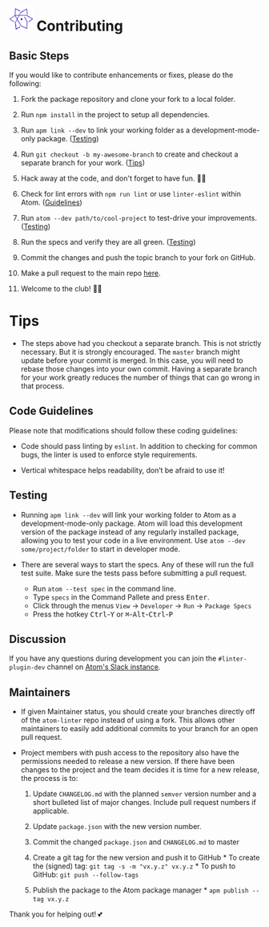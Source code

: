 # <img alt="linter-eslint logo" src="logo.svg" width="48px" height="48px"/> Contributing

## Basic Steps

If you would like to contribute enhancements or fixes, please do the following:

1. Fork the package repository and clone your fork to a local folder.

1. Run `npm install` in the project to setup all dependencies.

1. Run `apm link --dev` to link your working folder as a development-mode-only package. ([Testing](#testing))

1. Run `git checkout -b my-awesome-branch` to create and checkout a separate branch for your work. ([Tips](#tips))

1. Hack away at the code, and don't forget to have fun. :woman_technologist:

1. Check for lint errors with `npm run lint` or use `linter-eslint` within Atom. ([Guidelines](#code-guidelines))

1. Run `atom --dev path/to/cool-project` to test-drive your improvements. ([Testing](#testing))

1. Run the specs and verify they are all green. ([Testing](#testing))

1. Commit the changes and push the topic branch to your fork on GitHub.

1. Make a pull request to the main repo [here](https://github.com/AtomLinter/linter-eslint/compare).

1. Welcome to the club! :woman_cartwheeling:

# Tips

* The steps above had you checkout a separate branch. This is not strictly necessary. But it is strongly encouraged. The `master` branch might update before your commit is merged. In this case, you will need to rebase those changes into your own commit. Having a separate branch for your work greatly reduces the number of things that can go wrong in that process.

## Code Guidelines

Please note that modifications should follow these coding guidelines:

* Code should pass linting by `eslint`. In addition to checking for common bugs, the linter is used to enforce style requirements.

* Vertical whitespace helps readability, don’t be afraid to use it!

## Testing

* Running `apm link --dev` will link your working folder to Atom as a development-mode-only package. Atom will load this development version of the package instead of any regularly installed package, allowing you to test your code in a live environment. Use `atom --dev some/project/folder` to start in developer mode.

* There are several ways to start the specs. Any of these will run the full test suite. Make sure the tests pass before submitting a pull request.
    * Run `atom --test spec` in the command line.
    * Type `specs` in the Command Pallete and press <kbd>Enter</kbd>.
    * Click through the menus `View` -> `Developer` -> `Run` -> `Package Specs`
    * Press the hotkey <kbd>Ctrl</kbd>-<kbd>Y</kbd> or <kbd>⌘</kbd>-<kbd>Alt</kbd>-<kbd>Ctrl</kbd>-<kbd>P</kbd>


## Discussion
If you have any questions during development you can join the `#linter-plugin-dev`
channel on [Atom's Slack instance](http://atom-slack.herokuapp.com/).

## Maintainers

* If given Maintainer status, you should create your branches directly off of the `atom-linter` repo instead of using a fork. This allows other maintainers to easily add additional commits to your branch for an open pull request.

* Project members with push access to the repository also have the permissions
needed to release a new version.  If there have been changes to the project and
the team decides it is time for a new release, the process is to:

    1.  Update `CHANGELOG.md` with the planned `semver` version number and a short
    bulleted list of major changes.  Include pull request numbers if applicable.

    1.  Update `package.json` with the new version number.

    1.  Commit the changed `package.json` and `CHANGELOG.md` to master

    1.  Create a git tag for the new version and push it to GitHub
      * To create the (signed) tag: `git tag -s -m "vx.y.z" vx.y.z`
      * To push to GitHub: `git push --follow-tags`

    1.  Publish the package to the Atom package manager
      * `apm publish --tag vx.y.z`

Thank you for helping out! :two_hearts:
